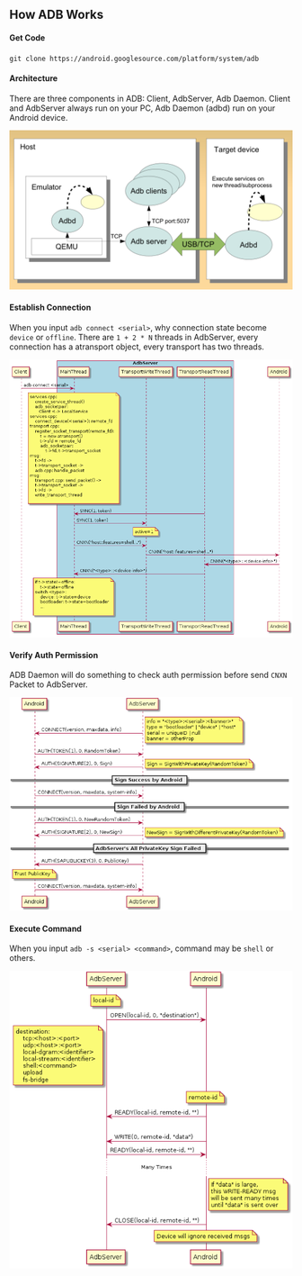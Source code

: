 ## How ADB Works

#### Get Code

`git clone https://android.googlesource.com/platform/system/adb`

#### Architecture

There are three components in ADB: Client, AdbServer, Adb Daemon. Client and AdbServer always run on your PC, Adb Daemon (adbd) run on your Android device.

![](https://raw.githubusercontent.com/lxs137/adb-broker/master/doc/architecture.png)

#### Establish Connection

When you input `adb connect <serial>`, why connection state become `device` or `offline`. There are `1 + 2 * N` threads in AdbServer, every connection has a atransport object, every transport has two threads.

![](https://raw.githubusercontent.com/lxs137/adb-broker/master/doc/connect_device.png)

#### Verify Auth Permission

ADB Daemon will do something to check auth permission before send `CNXN` Packet to AdbServer.

![](https://raw.githubusercontent.com/lxs137/adb-broker/master/doc/establish_connection.png)

#### Execute Command

When you input `adb -s <serial> <command>`, command may be `shell` or others.

![](https://raw.githubusercontent.com/lxs137/adb-broker/master/doc/exec_command.png)